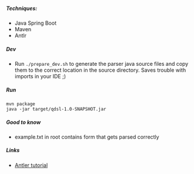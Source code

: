 ##### Techniques:
* Java Spring Boot
* Maven
* Antlr


##### Dev
* Run ```./prepare_dev.sh``` to generate the parser java source files and copy
them to the correct location in the source directory. Saves trouble with imports in your IDE ;)


##### Run

```
mvn package
java -jar target/qdsl-1.0-SNAPSHOT.jar
```

##### Good to know
* example.txt in root contains form that gets parsed correctly


##### Links

* [Antler tutorial](https://tomassetti.me/antlr-mega-tutorial/)



